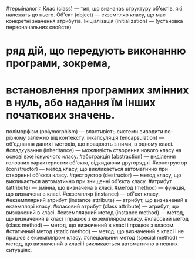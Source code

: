 
#терміналогія
Клас (class) — тип, що визначає структуру об'єктів, які належать до нього.
Об'єкт (object) — екземпляр класу, що має конкретні значення атрибутів.
Ініціалізація (initialization) — (установка первоначальних свойств)
# ряд дій, що передують виконанню програми, зокрема,
# встановлення програмних змінних в нуль, або надання їм інших початкових значень.
поліморфізм (polymorphism) — властивість системи виводити по-різному залежно від контексту.
інкапсуляція (encapsulation) — об'єднання даних і методів, що працюють з ними, в одному класі.
#спадкування (inheritance) — можливість створення нового класу на основі вже існуючого класу.
#абстракція (abstraction) — виділення головних характеристик об'єкта, відкидаючи другорядні.
#конструктор (constructor) — метод класу, що викликається автоматично при створенні об'єкта класу.
#деструктор (destructor) — метод класу, що викликається автоматично при знищенні об'єкта класу.
#атрибут (attribute) — змінна, що визначена в класі.
#метод (method) — функція, що визначена в класі.
#екземпляр (instance) — об'єкт класу.
#екземплярний атрибут (instance attribute) — атрибут, що визначений в екземплярі класу.
#класовий атрибут (class attribute) — атрибут, що визначений в класі.
#екземплярний метод (instance method) — метод, що визначений в класі і працює з екземпляром класу.
#класовий метод (class method) — метод, що визначений в класі і працює з класом.
#статичний метод (static method) — метод, що визначений в класі і не працює з екземпляром класу.
#спеціальний метод (special method) — метод, що визначений в класі і викликається автоматично в певних ситуаціях.